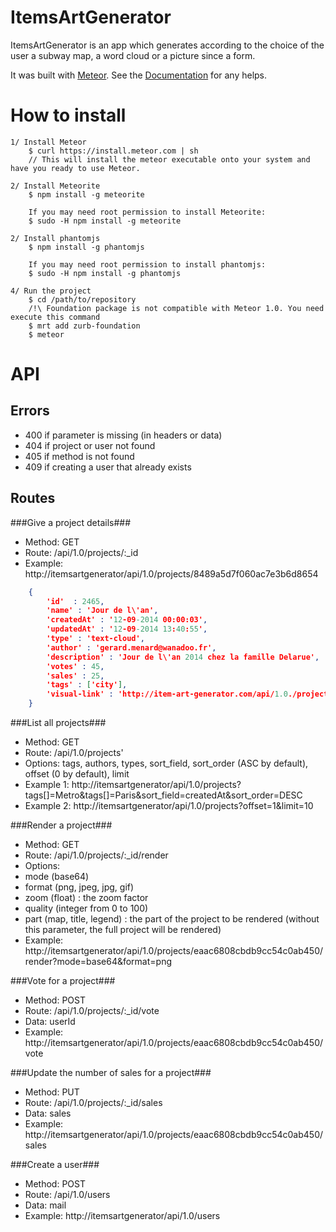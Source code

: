 # ItemsArtGenerator

ItemsArtGenerator is an app which generates according to the choice of the user a subway map, a word cloud or a picture since a form.

It was built with [Meteor](http://meteor.com). See the [Documentation](http://docs.meteor.com/#/full/) for any helps.

# How to install

    1/ Install Meteor
        $ curl https://install.meteor.com | sh 
        // This will install the meteor executable onto your system and have you ready to use Meteor.

    2/ Install Meteorite
        $ npm install -g meteorite

        If you may need root permission to install Meteorite:
        $ sudo -H npm install -g meteorite

    2/ Install phantomjs
        $ npm install -g phantomjs

        If you may need root permission to install phantomjs:
        $ sudo -H npm install -g phantomjs

    4/ Run the project
        $ cd /path/to/repository
        /!\ Foundation package is not compatible with Meteor 1.0. You need execute this command
        $ mrt add zurb-foundation
        $ meteor

# API

## Errors ##

 * 400 if parameter is missing (in headers or data)
 * 404 if project or user not found
 * 405 if method is not found
 * 409 if creating a user that already exists

## Routes ##

###Give a project details###

 * Method: GET
 * Route: /api/1.0/projects/:_id
 * Example: http://itemsartgenerator/api/1.0/projects/8489a5d7f060ac7e3b6d8654

```json
    {
        'id'  : 2465,
        'name' : 'Jour de l\'an',
        'createdAt' : '12-09-2014 00:00:03',
        'updatedAt' : '12-09-2014 13:40:55',
        'type' : 'text-cloud',
        'author' : 'gerard.menard@wanadoo.fr',
        'description' : 'Jour de l\'an 2014 chez la famille Delarue',
        'votes' : 45,
        'sales' : 25,
        'tags' : ['city'],
        'visual-link' : 'http://item-art-generator.com/api/1.0./projects/2465/render
    }
```

###List all projects###

 * Method: GET
 * Route: /api/1.0/projects'
 * Options: tags, authors, types, sort_field, sort_order (ASC by default), offset (0 by default), limit
 * Example 1: http://itemsartgenerator/api/1.0/projects?tags[]=Metro&tags[]=Paris&sort_field=createdAt&sort_order=DESC
 * Example 2: http://itemsartgenerator/api/1.0/projects?offset=1&limit=10

###Render a project###

 * Method: GET
 * Route: /api/1.0/projects/:_id/render
 * Options:
  * mode (base64)
  * format (png, jpeg, jpg, gif)
  * zoom (float) : the zoom factor
  * quality (integer from 0 to 100)
  * part (map, title, legend) : the part of the project to be rendered (without this parameter, the full project will be rendered)
 * Example: http://itemsartgenerator/api/1.0/projects/eaac6808cbdb9cc54c0ab450/render?mode=base64&format=png

###Vote for a project###

 * Method: POST
 * Route: /api/1.0/projects/:_id/vote
 * Data: userId
 * Example: http://itemsartgenerator/api/1.0/projects/eaac6808cbdb9cc54c0ab450/vote

###Update the number of sales for a project###

 * Method: PUT
 * Route: /api/1.0/projects/:_id/sales
 * Data: sales
 * Example: http://itemsartgenerator/api/1.0/projects/eaac6808cbdb9cc54c0ab450/sales

###Create a user###

 * Method: POST
 * Route: /api/1.0/users
 * Data: mail
 * Example: http://itemsartgenerator/api/1.0/users
